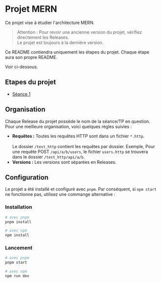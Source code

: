 # Projet MERN

Ce projet vise à étudier l'architecture MERN.

> Attention : Pour revoir une ancienne version du projet, vérifiez directement les Releases. <br>
> Le projet est toujours à la dernière version.

Ce README contiendra uniquement les étapes du projet.
Chaque étape aura son propre README.

Voir ci-dessous.

## Etapes du projet
* [Séance 1](./docs/seance_1.md)

## Organisation

Chaque Release du projet possède le nom de la séance/TP en question.
Pour une meilleure organisation, voici quelques règles suivies :
* **Requêtes :** Toutes les requêtes HTTP sont dans un fichier `*.http`.
<br><br>Le dossier `/test_http` contient les requêtes par dossier. Exemple, Pour une requête POST `/api/a/b/users`,
le fichier `users.http` se trouvera dans le dossier `/test_http/api/a/b`.
* **Versions :** Les versions sont séparées en Releases.

## Configuration

Le projet a été installé et configuré avec `pnpm`.
Par conséquent, si `npm start` ne fonctionne pas, utilisez une commange alternative :

### Installation
```bash
# avec pnpm
pnpm install
```
```bash
# avec npm
npm install
```
### Lancement
```bash
# avec pnpm
pnpm start
```
```bash
# avec npm
npm run dev
```